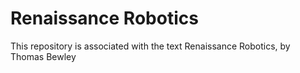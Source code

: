# Renaissance Robotics
This repository is associated with the text Renaissance Robotics, by Thomas Bewley
